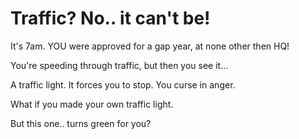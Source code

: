 # Traffic? No.. it can't be!

It's 7am. YOU were approved for a gap year, at none other then HQ!

You're speeding through traffic, but then you see it...

A traffic light. It forces you to stop. You curse in anger.

What if you made your own traffic light. 

But this one.. turns green for you?
